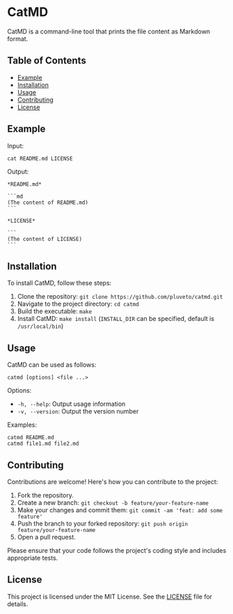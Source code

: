 # CatMD

CatMD is a command-line tool that prints the file content as Markdown format.

## Table of Contents

- [Example](#example)
- [Installation](#installation)
- [Usage](#usage)
- [Contributing](#contributing)
- [License](#license)

## Example

Input:

```shell
cat README.md LICENSE
```

Output:

````text
*README.md*

```md
(The content of README.md)
```

*LICENSE*

```
(The content of LICENSE)
```
````

## Installation

To install CatMD, follow these steps:

1. Clone the repository: `git clone https://github.com/pluveto/catmd.git`
2. Navigate to the project directory: `cd catmd`
3. Build the executable: `make`
4. Install CatMD: `make install` (`INSTALL_DIR` can be specified, default is `/usr/local/bin`)

## Usage

CatMD can be used as follows:

```shell
catmd [options] <file ...>
```

Options:

- `-h, --help`: Output usage information
- `-v, --version`: Output the version number

Examples:

```shell
catmd README.md
catmd file1.md file2.md
```

## Contributing

Contributions are welcome! Here's how you can contribute to the project:

1. Fork the repository.
2. Create a new branch: `git checkout -b feature/your-feature-name`
3. Make your changes and commit them: `git commit -am 'feat: add some feature'`
4. Push the branch to your forked repository: `git push origin feature/your-feature-name`
5. Open a pull request.

Please ensure that your code follows the project's coding style and includes appropriate tests.

## License

This project is licensed under the MIT License. See the [LICENSE](LICENSE) file for details.
